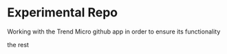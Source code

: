 # Experimental Repo

Working with the Trend Micro github app in order to ensure its functionality

the rest

